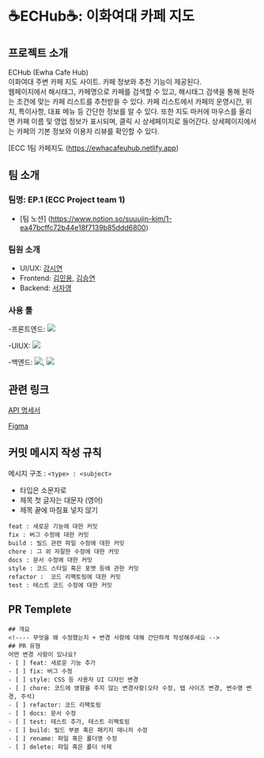 ﻿# ☕️ECHub☕️: 이화여대 카페 지도


## 프로젝트 소개
ECHub (Ewha Cafe Hub)  
이화여대 주변 카페 지도 사이트. 카페 정보와 추천 기능이 제공된다.  
웹페이지에서 해시태그, 카페명으로 카페를 검색할 수 있고, 해시태그 검색을 통해 원하는 조건에 맞는 카페 리스트를 추천받을 수 있다. 카페 리스트에서 카페의 운영시간, 위치, 특이사항, 대표 메뉴 등 간단한 정보를 알 수 있다. 또한 지도 마커에 마우스를 올리면 카페 이름 및 영업 정보가 표시되며, 클릭 시 상세페이지로 들어간다. 상세페이지에서는 카페의 기본 정보와 이용자 리뷰를 확인할 수 있다. 

[ECC 1팀 카페지도 (https://ewhacafeuhub.netlify.app)


## 팀 소개
### 팀명: EP.1 (ECC Project team 1)
- [팀 노션] (https://www.notion.so/suuujin-kim/1-ea47bcffc72b44e18f7139b85ddd6800)
### 팀원 소개
- UI/UX: [강시연](https://github.com/uoehisx) 
- Frontend: [김민용](https://github.com/Ravende), [김승연](https://github.com/bleuxsy)
- Backend: [서자영](https://github.com/xeoxaxeo)
### 사용 툴
-프론트엔드: <img src="https://img.shields.io/badge/React-61DAFB?style=for-the-badge&logo=React&logoColor=white">


-UIUX: <img src="https://img.shields.io/badge/Figma-F24E1E?style=for-the-badge&logo=Figma&logoColor=white">



-백엔드: <img src="https://img.shields.io/badge/springboot-6DB33F?style=for-the-badge&logo=springboot&logoColor=white">, <img src="https://img.shields.io/badge/MySQL-4479A1?style=for-the-badge&logo=MySQL&logoColor=white">




## 관련 링크
[API 명세서](https://s-archive.notion.site/API-e20e206b2037479f9b8875bf791b0c94?pvs=4)


[Figma](https://www.figma.com/file/QWNPoMThFe3JL2yZ4vckKn/ECHUB?type=design&node-id=0-1&mode=design&t=zUJ4ESH3nYinGoko-0)




## 커밋 메시지 작성 규칙
메시지 구조 : `<type> : <subject>`
- 타입은 소문자로
- 제목 첫 글자는 대문자 (영어)
- 제목 끝에 마침표 넣지 않기
```
feat : 새로운 기능에 대한 커밋
fix : 버그 수정에 대한 커밋
build : 빌드 관련 파일 수정에 대한 커밋
chore : 그 외 자잘한 수정에 대한 커밋
docs : 문서 수정에 대한 커밋
style : 코드 스타일 혹은 포맷 등에 관한 커밋
refactor :  코드 리팩토링에 대한 커밋
test : 테스트 코드 수정에 대한 커밋
```


## PR Templete
```
## 개요
<!---- 무엇을 왜 수정했는지 + 변경 사항에 대해 간단하게 작성해주세요 -->
## PR 유형
어떤 변경 사항이 있나요?
- [ ] feat: 새로운 기능 추가
- [ ] fix: 버그 수정
- [ ] style: CSS 등 사용자 UI 디자인 변경
- [ ] chore: 코드에 영향을 주지 않는 변경사항(오타 수정, 탭 사이즈 변경, 변수명 변경, 주석)
- [ ] refactor: 코드 리팩토링
- [ ] docs: 문서 수정
- [ ] test: 테스트 추가, 테스트 리팩토링
- [ ] build: 빌드 부분 혹은 패키지 매니저 수정
- [ ] rename: 파일 혹은 폴더명 수정
- [ ] delete: 파일 혹은 폴더 삭제
```
